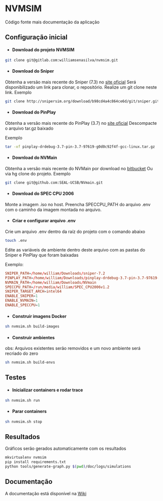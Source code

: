 # NVMSIM

Código fonte mais documentação da aplicação

## Configuração inicial

- #### Download do projeto NVMSIM

```bash
git clone git@gitlab.com:williamsenasilva/nvmsim.git
```

- #### Download do Sniper
Obtenha a versão mais recente do Sniper (7.3) no <a href="https://snipersim.org/w/Download" target="_blank">site oficial</a>
Será disponibilizado um link para clonar, o repositório. Realize um git clone neste link.
Exemplo
```bash
git clone http://snipersim.org/download/b98cd4a4c864ce6d/git/sniper.git
```

- #### Download do PinPlay
Obtenha a versão mais recente do PinPlay (3.7) no <a href="https://software.intel.com/content/www/us/en/develop/articles/program-recordreplay-toolkit.html" target="_blank">site oficial</a>
Descompacte o arquivo tar.gz baixado

Exemplo
```bash
tar -xf pinplay-drdebug-3.7-pin-3.7-97619-g0d0c92f4f-gcc-linux.tar.gz
```

- #### Download do NVMain
Obtenha a versão mais recente do NVMain por download no <a href="https://bitbucket.org/mrp5060/nvmain" target="_blank">bitbucket</a>
Ou via hg clone do projeto.
Exemplo
```bash
git clone git@github.com:SEAL-UCSB/NVmain.git
```

- #### Download do SPEC CPU 2006
Monte a imagem .iso no host. Preencha SPECCPU_PATH do arquivo .env com o caminho da imagem montada no arquivo.

- #### Criar e configurar arquivo .env
Crie um arquivo .env dentro da raíz do projeto com o comando abaixo
```bash
touch .env
```
Edite as variáveis de ambiente dentro deste arquivo com as pastas do Sniper e PinPlay que foram baixadas

Exemplo:
```conf
SNIPER_PATH=/home/william/Downloads/sniper-7.2
PINPLAY_PATH=/home/william/Downloads/pinplay-drdebug-3.7-pin-3.7-97619-g0d0c92f4f-gcc-linux
NVMAIN_PATH=/home/william/Downloads/NVmain
SPECCPU_PATH=/run/media/william/SPEC_CPU2006v1.2
SNIPER_TARGET_ARCH=intel64
ENABLE_SNIPER=1
ENABLE_NVMAIN=1
ENABLE_SPECCPU=1
```

- #### Construir imagens Docker
```bash
sh nvmsim.sh build-images
```

- #### Construir ambientes
obs: Arquivos existentes serão removidos e um novo ambiente será recriado do zero
```bash
sh nvmsim.sh build-envs
```

## Testes

- #### Inicializar containers e rodar trace

```bash
sh nvmsim.sh run
```

- #### Parar containers

```bash
sh nvmsim.sh stop
```

## Resultados
Gráficos serão gerados automaticamente com os resultados
```bash
mkvirtualenv nvmsim
pip install requirements.txt
python tools/generate-graph.py $(pwd)/doc/logs/simulations
```

## Documentação
A documentação está disponível na [Wiki](https://gitlab.com/williamsenasilva/nvmsim/wikis/home)
